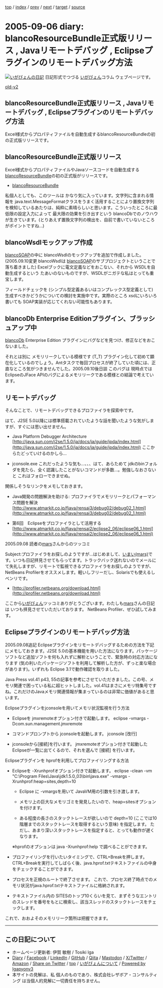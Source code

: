 [top](../index.html) 
 / [index](index.html) 
 / [prev](ig050904.html) 
 / [next](ig050908.html) 
 / [target](https://www.igapyon.jp/igapyon/diary/2005/ig050906.html) 
 / [source](https://github.com/igapyon/diary/blob/master/2005/ig050906.src.md) 

2005-09-06 diary: blancoResourceBundle正式版リリース , Javaリモートデバッグ , Eclipseプラグインのリモートデバッグ方法
=====================================================================================================
[![いがぴょんの日記](https://www.igapyon.jp/igapyon/diary/images/iga202308_64.jpg "いがぴょん")](https://www.igapyon.jp/igapyon/diary/memo/memoigapyon.html) 日記形式でつづる [いがぴょん](https://www.igapyon.jp/igapyon/diary/memo/memoigapyon.html)コラム ウェブページです。

[old-v2](ig050906-orig.html)

## blancoResourceBundle正式版リリース , Javaリモートデバッグ , Eclipseプラグインのリモートデバッグ方法

Excel様式からプロパティファイルを自動生成するblancoResourceBundleの初の正式版リリースです。


## blancoResourceBundle正式版リリース

Excel様式からプロパティファイルやJavaソースコードを自動生成する [blancoResourceBundle](https://www.igapyon.jp/blanco/blancoresourcebundle.html)の初の正式版がリリースです。

* [blancoResourceBundle](https://www.igapyon.jp/blanco/blancoresourcebundle.html)

私個人としても、このツールは かなり気に入っています。文字列に含まれる情報を java.text.MessageFormatクラスをうまく活用することにより置換文字列を検知しているあたりは、純粋に素晴らしいと思います。こういったところに最低限の設定入力によって 最大限の効果を引き出すという blancoDbでのノウハウが生きています。(とりあえず置換文字列の検出を、自前で書いていないところがポイントですね…)

## blancoWsdlモックアップ作成

[blancoSOAP](https://www.igapyon.jp/blanco/blancosoap.html)の中に blancoWsdlのモックアップを追加で作成しました。(2005.09.10変更 blancoWsdlは [blancoSOAP](https://www.igapyon.jp/blanco/blancosoap.html)のサブプロジェクトということで落ち着きました)
Excelブックに電文定義などをおこない、それから WSDLを自動生成するという たあいのないものですが、WSDLがニガテな私はとっても重宝します。

フィールドチェックを (シンプル型定義あるいはコンプレックス型定義として) 生成すべきかどうかについての検討を実施中です。実際のところ xsdにいろいろ書いても
SOAP実装が応じてくれない可能性もあります。

## blancoDb Enterprise Editionプラグイン、ブラッシュアップ中

[blancoDb](https://www.igapyon.jp/blanco/blancodb.html) Enterprise Edition プラグインにバグなどを見つけ、修正などをおこないました。

それとは別に メモリリークしている模様です (T_T) プラグイン化して初めて顕在化しているのでしょう。Antタスクで毎回プロセスが終了していた頃には、正直なところ気がつきませんでした。2005.09.10後日談 このバグは 現時点では EclipseのJFace APIのバグによるメモリリークである模様との結論で考えています。

## リモートデバッグ

そんなことで、リモートデバッグできるプロファイラを探索中です。

はて、J2SE 5.0以降には標準搭載されていたような話を聞いたような気がしますが、すぐには思い出せません。

* Java Platform Debugger Architecture
  [http://java.sun.com/j2se/1.5.0/ja/docs/ja/guide/jpda/index.html](http://java.sun.com/j2se/1.5.0/ja/docs/ja/guide/jpda/index.html)
  ここからたどっていけるのかしら…
  
* jconsole.exe
  これだったような気も…、、、はて、あらためて jdkのbinフォルダを見たら、全く認識したことがないコマンドが多数…。勉強しなおさないと これはフォローできませぬ。

関係しそうなリンクをメモしておきます。

* Java開発の問題解決を助ける: プロファイラでメモリリークとパフォーマンス問題を解決
  [http://www.atmarkit.co.jp/fjava/rensai3/debug02/debug02_1.html](http://www.atmarkit.co.jp/fjava/rensai3/debug02/debug02_1.html)
  
* 第6回　Eclipseをプロファイラとして活用する
  [http://www.atmarkit.co.jp/fjava/rensai2/eclipse2_06/eclipse06_1.html](http://www.atmarkit.co.jp/fjava/rensai2/eclipse2_06/eclipse06_1.html)

2005.09.08 読者の[mars](http://d.hatena.ne.jp/masanobuimai/)さんからのツッコミ

Subject:プロファイラをお探しのようですが...はじめまして、[いまい(mars)](http://d.hatena.ne.jp/masanobuimai/)です。いつも日記拝見させてもらってます。トラックバック送れないのでメールにて失礼しますが、リモートで監視できるプロファイラをお探しのようですが、NetBeans Profilerをオススメします。軽いしフリーだし、Solarisでも使えるしベンリです。

* [http://profiler.netbeans.org/download.html](http://profiler.netbeans.org/download.html)

ここから[いがぴょん](https://www.igapyon.jp/igapyon/diary/memo/memoigapyon.html)ツッコミありがとうございます。わたしも[mars](http://d.hatena.ne.jp/masanobuimai/)さんの日記は いつも拝見させていただいております。
NetBeans Profiler、ぜひ試してみます。

## Eclipseプラグインのリモートデバッグ方法

2005.09.08追記 Eclipseプラグインをリモートデバッグするための方法を下記にメモしておきます。J2SE 5.0の基本機能を用いた方法になります。パッケージソフトなど追加ソフトを何も入れずに解析ということで、緊急時の対応方法になります
(気の利いたパッケージソフトを利用して解析した方が、ずっと楽な場合があります)。いずれも Eclipse 3.1で動作確認を取りました。

Java Press vol.41 p43, 55の記事を参考にさせていただきました。この号、メモリ関連で困っている私に超ヒットしました。vol.41はまさにメモリ特集号ですね。これだけのJavaメモリ関連情報が集まっているのは非常に価値があると思います。

Eclipseプラグインをjconsoleを用いてメモリ状況監視を行う方法

* Eclipseを jmxremoteオプション付きで起動します。
  eclipse -vmargs -Dcom.sun.management.jmxremote
  
* コマンドプロンプトから jconsoleを起動します。
  jconsole [改行]
  
* jconsoleから[接続]を行います。
  jmxremoteオプション付きで起動した Eclipseが一覧に出てくるので、それを選んで [接続] を行います。

Eclipseプラグインを hprofを利用してプロファイリングする方法

* Eclipseを -Xrunhprofオプション付きで起動します。
  eclipse -clean -vm "C:\Program Files\Java\jdk1.5.0_03\bin\java.exe"
  -vmargs -Xrunhprof:heap=sites,depth=10
  
  * Eclipse に -vmargsを用いて JavaVM用の引数を引き渡します。
    
  * メモリ上の巨大なメモリゴミを発見したいので、heap=sitesオプションを付けます。
    
  * ある程度の長さのスタックトレースが欲しいので depth=10 (ここでは10階層までのスタックトレースを取得するという意味) を指定します。
    ただし、あまり深いスタックトレースを指定すると、とっても動作が遅くなります。
  

  ※hprofのオプションは java -Xrunhprof:help で調べることができます。
  
* プロファイリングを行いたいタイミングで、CTRL+Breakを押します。
  CTRL+Breakを実行してしばらく後、java.hprof.txtテキストファイルの中身をチェックすることができます。
  
* プロセスを正規のルートで終了させます。
  これで、プロセス終了時点でのメモリ状況がjava.hprof.txtテキストファイルに格納されます。
  
* テキストファイル内の SITESのトップ10くらいを見て、まずそうなエントリのスレッドを番号をもとに検索し、該当スレッドのスタックトレースをチェックします。

これで、おおよそのメモリリーク箇所は把握できます。


----------------------------------------------------------------------------------------------------

## この日記について

* ホームページ更新者: 伊賀 敏樹 / Tosiki Iga
* [Diary](https://www.igapyon.jp/igapyon/diary/) / [Facebook](https://www.facebook.com/igapyon) / [LinkedIn](https://www.linkedin.com/in/toshikiiga) / [GitHub](https://github.com/igapyon) / [Qiita](https://qiita.com/igapyon) / [Mastodon](https://social.vivaldi.net/@igapyon) / [X/Twitter](https://twitter.com/ToshikiIga) / [Amazon](https://www.amazon.co.jp/%E4%BC%8A%E8%B3%80-%E6%95%8F%E6%A8%B9/e/B004LTQWCQ) / 
[Share on Twitter](https://twitter.com/intent/tweet?hashtags=igapyon%2Cdiary%2C%E3%81%84%E3%81%8C%E3%81%B4%E3%82%87%E3%82%93&text=blancoResourceBundle%E6%AD%A3%E5%BC%8F%E7%89%88%E3%83%AA%E3%83%AA%E3%83%BC%E3%82%B9+%2C+Java%E3%83%AA%E3%83%A2%E3%83%BC%E3%83%88%E3%83%87%E3%83%90%E3%83%83%E3%82%B0+%2C+Eclipse%E3%83%97%E3%83%A9%E3%82%B0%E3%82%A4%E3%83%B3%E3%81%AE%E3%83%AA%E3%83%A2%E3%83%BC%E3%83%88%E3%83%87%E3%83%90%E3%83%83%E3%82%B0%E6%96%B9%E6%B3%95&url=https%3A%2F%2Fwww.igapyon.jp%2Figapyon%2Fdiary%2F2005%2Fig050906.html) / [top](../index.html) / [いがぴょんについて](https://www.igapyon.jp/igapyon/diary/memo/memoigapyon.html) / [Powered by Igapyonv3](https://github.com/igapyon/igapyonv3)
* 本サイトの見解は、私 個人のものであり、株式会社レザボア・コンサルティング は当個人的見解に一切責任を持ちません。 
